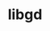 ---
title: "libgd"
layout: cache
category: package
meta: {"versions": ["2.2.4"], "compilers": ["gcc@7.3.1"]}
spec_files: 
 - spec-0.json
 - spec-1.json
spec_names:
 - 'libgd@2.2.4%gcc@7.3.1 arch=linux-amzn2-x86_64 ^bzip2@1.0.8%gcc@7.3.1+shared arch=linux-amzn2-x86_64 ^font-util@1.3.2%gcc@7.3.1 fonts=encodings,font-adobe-100dpi,font-adobe-75dpi,font-adobe-utopia-100dpi,font-adobe-utopia-75dpi,font-adobe-utopia-type1,font-alias,font-arabic-misc,font-bh-100dpi,font-bh-75dpi,font-bh-lucidatypewriter-100dpi,font-bh-lucidatypewriter-75dpi,font-bh-type1,font-bitstream-100dpi,font-bitstream-75dpi,font-bitstream-speedo,font-bitstream-type1,font-cronyx-cyrillic,font-cursor-misc,font-daewoo-misc,font-dec-misc,font-ibm-type1,font-isas-misc,font-jis-misc,font-micro-misc,font-misc-cyrillic,font-misc-ethiopic,font-misc-meltho,font-misc-misc,font-mutt-misc,font-schumacher-misc,font-screen-cyrillic,font-sun-misc,font-winitzki-cyrillic,font-xfree86-type1 arch=linux-amzn2-x86_64 ^fontconfig@2.13.1%gcc@7.3.1 arch=linux-amzn2-x86_64 ^freetype@2.10.1%gcc@7.3.1 arch=linux-amzn2-x86_64 ^libiconv@1.16%gcc@7.3.1 arch=linux-amzn2-x86_64 ^libjpeg-turbo@2.0.6%gcc@7.3.1 arch=linux-amzn2-x86_64 ^libpng@1.6.37%gcc@7.3.1 arch=linux-amzn2-x86_64 ^libtiff@4.1.0%gcc@7.3.1 arch=linux-amzn2-x86_64 ^libxml2@2.9.10%gcc@7.3.1~python arch=linux-amzn2-x86_64 ^util-linux-uuid@2.36%gcc@7.3.1 arch=linux-amzn2-x86_64 ^xz@5.2.5%gcc@7.3.1~pic arch=linux-amzn2-x86_64 ^zlib@1.2.11%gcc@7.3.1+optimize+pic+shared arch=linux-amzn2-x86_64'
 - 'libgd@2.2.4%gcc@7.3.1 arch=linux-amzn2-x86_64 ^bzip2@1.0.8%gcc@7.3.1+shared arch=linux-amzn2-x86_64 ^font-util@1.3.2%gcc@7.3.1 fonts=encodings,font-adobe-100dpi,font-adobe-75dpi,font-adobe-utopia-100dpi,font-adobe-utopia-75dpi,font-adobe-utopia-type1,font-alias,font-arabic-misc,font-bh-100dpi,font-bh-75dpi,font-bh-lucidatypewriter-100dpi,font-bh-lucidatypewriter-75dpi,font-bh-type1,font-bitstream-100dpi,font-bitstream-75dpi,font-bitstream-speedo,font-bitstream-type1,font-cronyx-cyrillic,font-cursor-misc,font-daewoo-misc,font-dec-misc,font-ibm-type1,font-isas-misc,font-jis-misc,font-micro-misc,font-misc-cyrillic,font-misc-ethiopic,font-misc-meltho,font-misc-misc,font-mutt-misc,font-schumacher-misc,font-screen-cyrillic,font-sun-misc,font-winitzki-cyrillic,font-xfree86-type1 arch=linux-amzn2-x86_64 ^fontconfig@2.13.1%gcc@7.3.1 arch=linux-amzn2-x86_64 ^freetype@2.10.4%gcc@7.3.1 arch=linux-amzn2-x86_64 ^libiconv@1.16%gcc@7.3.1 arch=linux-amzn2-x86_64 ^libjpeg-turbo@2.0.6%gcc@7.3.1 arch=linux-amzn2-x86_64 ^libpng@1.6.37%gcc@7.3.1 arch=linux-amzn2-x86_64 ^libtiff@4.1.0%gcc@7.3.1 arch=linux-amzn2-x86_64 ^libxml2@2.9.10%gcc@7.3.1~python arch=linux-amzn2-x86_64 ^util-linux-uuid@2.36%gcc@7.3.1 arch=linux-amzn2-x86_64 ^xz@5.2.5%gcc@7.3.1~pic arch=linux-amzn2-x86_64 ^zlib@1.2.11%gcc@7.3.1+optimize+pic+shared arch=linux-amzn2-x86_64'
---